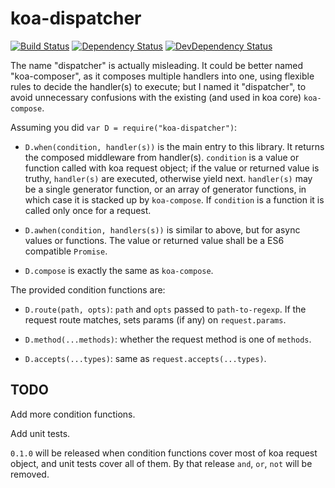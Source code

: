 # koa-dispatcher

[![Build Status](https://travis-ci.org/XeCycle/koa-dispatcher.svg?branch=master)](https://travis-ci.org/XeCycle/koa-dispatcher)
[![Dependency Status](https://img.shields.io/david/XeCycle/koa-dispatcher.svg)](https://david-dm.org/XeCycle/koa-dispatcher)
[![DevDependency Status](https://img.shields.io/david/dev/XeCycle/koa-dispatcher.svg)](https://david-dm.org/XeCycle/koa-dispatcher)

The name "dispatcher" is actually misleading.  It could be better
named "koa-composer", as it composes multiple handlers into one,
using flexible rules to decide the handler(s) to execute; but I
named it "dispatcher", to avoid unnecessary confusions with the
existing (and used in koa core) `koa-compose`.

Assuming you did `var D = require("koa-dispatcher")`:

- `D.when(condition, handler(s))` is the main entry to this
  library.  It returns the composed middleware from handler(s).
  `condition` is a value or function called with koa request
  object; if the value or returned value is truthy, `handler(s)`
  are executed, otherwise yield next.  `handler(s)` may be a
  single generator function, or an array of generator functions,
  in which case it is stacked up by `koa-compose`.  If
  `condition` is a function it is called only once for a request.

- `D.awhen(condition, handlers(s))` is similar to above, but for
  async values or functions.  The value or returned value shall
  be a ES6 compatible `Promise`.

- `D.compose` is exactly the same as `koa-compose`.

The provided condition functions are:

- `D.route(path, opts)`: `path` and `opts` passed to
  `path-to-regexp`.  If the request route matches, sets params
  (if any) on `request.params`.

- `D.method(...methods)`: whether the request method is one of
  `methods`.

- `D.accepts(...types)`: same as `request.accepts(...types)`.

TODO
----

Add more condition functions.

Add unit tests.

`0.1.0` will be released when condition functions cover most of
koa request object, and unit tests cover all of them.  By that
release `and`, `or`, `not` will be removed.
